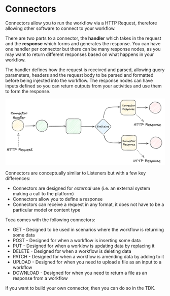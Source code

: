 # Connectors

Connectors allow you to run the workflow via a HTTP Request, therefore allowing other software to connect to your workflow.

There are two parts to a connector, the **handler** which takes in the request and the **response** which forms and generates the response.
You can have one handler per connector but there can be many response nodes, as you may want to return different responses based on what happens in your workflow.

The handler defines how the request is received and parsed, allowing query parameters, headers and the request body to be parsed and formatted before being injected into the workflow. The response nodes can have inputs defined so you can return outputs from your activities and use them to form the response.

![Connector Diagram](/src/assets/connector_diagram.png)

Connectors are conceptually similar to Listeners but with a few key differences:
- Connectors are designed for _external_ use (i.e. an external system making a call to the platform)
- Connectors allow you to define a response
- Connectors can receive a request in any format, it does not have to be a particular model or content type


Toca comes with the following connectors:
- GET - Designed to be used in scenarios where the workflow is returning some data
- POST - Designed for when a workflow is inserting some data
- PUT - Designed for when a worklow is updating data by replacing it
- DELETE - Designed for when a workflow is deleting data
- PATCH - Designed for when a workflow is amending data by adding to it
- UPLOAD - Designed for when you need to upload a file as an input to a workflow
- DOWNLOAD - Designed for when you need to return a file as an response from a workflow

If you want to build your own connector, then you can do so in the TDK.
